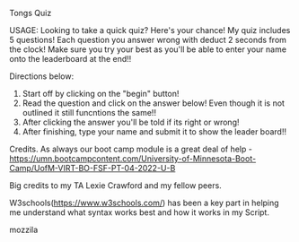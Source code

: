 Tongs Quiz

USAGE:
Looking to take a quick quiz? Here's your chance! My quiz includes 5 questions! Each question you answer wrong with deduct 2 seconds from the clock! Make sure you try your best as you'll be able to enter your name onto the leaderboard at the end!!

Directions below:
1. Start off by clicking on the "begin" button!
2. Read the question and click on the answer below! Even though it is not outlined it still funcntions the same!!
3. After clicking the answer you'll be told if its right or wrong!
4. After finishing, type your name and submit it to show the leader board!!

Credits. 
As always our boot camp module is a great deal of help -https://umn.bootcampcontent.com/University-of-Minnesota-Boot-Camp/UofM-VIRT-BO-FSF-PT-04-2022-U-B

Big credits to my TA Lexie Crawford and my fellow peers.

W3schools(https://www.w3schools.com/) has been a key part in helping me understand what syntax works best and how it works in my Script.

mozzila
